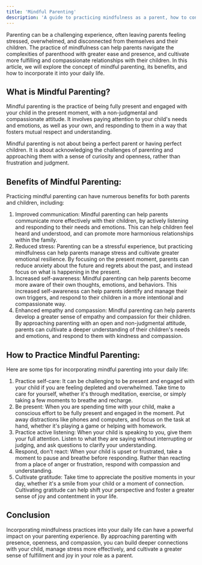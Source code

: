 ```yaml
---
title: 'Mindful Parenting'
description: 'A guide to practicing mindfulness as a parent, how to connect with your child, and how to practice self-care while parenting.'
---
```




Parenting can be a challenging experience, often leaving parents feeling stressed, overwhelmed, and disconnected from themselves and their children. The practice of mindfulness can help parents navigate the complexities of parenthood with greater ease and presence, and cultivate more fulfilling and compassionate relationships with their children. In this article, we will explore the concept of mindful parenting, its benefits, and how to incorporate it into your daily life.

## What is Mindful Parenting?

Mindful parenting is the practice of being fully present and engaged with your child in the present moment, with a non-judgmental and compassionate attitude. It involves paying attention to your child's needs and emotions, as well as your own, and responding to them in a way that fosters mutual respect and understanding.

Mindful parenting is not about being a perfect parent or having perfect children. It is about acknowledging the challenges of parenting and approaching them with a sense of curiosity and openness, rather than frustration and judgment.

## Benefits of Mindful Parenting:

Practicing mindful parenting can have numerous benefits for both parents and children, including:

1.  Improved communication: Mindful parenting can help parents communicate more effectively with their children, by actively listening and responding to their needs and emotions. This can help children feel heard and understood, and can promote more harmonious relationships within the family.
2.  Reduced stress: Parenting can be a stressful experience, but practicing mindfulness can help parents manage stress and cultivate greater emotional resilience. By focusing on the present moment, parents can reduce anxiety about the future and regrets about the past, and instead focus on what is happening in the present.
3.  Increased self-awareness: Mindful parenting can help parents become more aware of their own thoughts, emotions, and behaviors. This increased self-awareness can help parents identify and manage their own triggers, and respond to their children in a more intentional and compassionate way.
4.  Enhanced empathy and compassion: Mindful parenting can help parents develop a greater sense of empathy and compassion for their children. By approaching parenting with an open and non-judgmental attitude, parents can cultivate a deeper understanding of their children's needs and emotions, and respond to them with kindness and compassion.
    

## How to Practice Mindful Parenting:

Here are some tips for incorporating mindful parenting into your daily life:

1.  Practice self-care: It can be challenging to be present and engaged with your child if you are feeling depleted and overwhelmed. Take time to care for yourself, whether it's through meditation, exercise, or simply taking a few moments to breathe and recharge.
2.  Be present: When you are spending time with your child, make a conscious effort to be fully present and engaged in the moment. Put away distractions like phones and computers, and focus on the task at hand, whether it's playing a game or helping with homework.
3.  Practice active listening: When your child is speaking to you, give them your full attention. Listen to what they are saying without interrupting or judging, and ask questions to clarify your understanding.   
4.  Respond, don't react: When your child is upset or frustrated, take a moment to pause and breathe before responding. Rather than reacting from a place of anger or frustration, respond with compassion and understanding.    
5.  Cultivate gratitude: Take time to appreciate the positive moments in your day, whether it's a smile from your child or a moment of connection. Cultivating gratitude can help shift your perspective and foster a greater sense of joy and contentment in your life.
    
## Conclusion

Incorporating mindfulness practices into your daily life can have a powerful impact on your parenting experience. By approaching parenting with presence, openness, and compassion, you can build deeper connections with your child, manage stress more effectively, and cultivate a greater sense of fulfillment and joy in your role as a parent.

